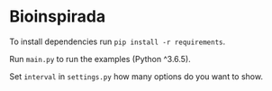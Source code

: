 # Bioinspirada

To install dependencies run ```pip install -r requirements```.

Run ```main.py``` to run the examples (Python ^3.6.5).

Set ```interval``` in ```settings.py``` how many options do you want to show.

